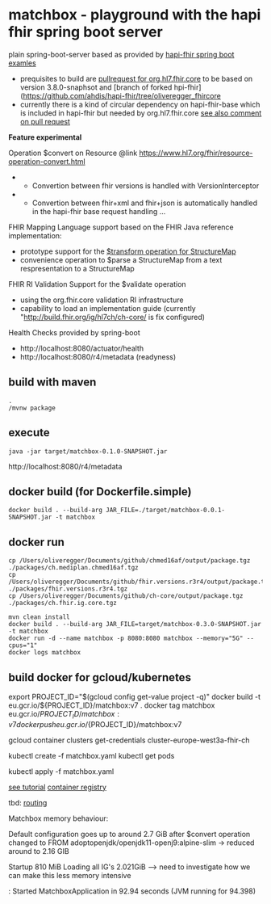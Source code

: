 # matchbox - playground with the hapi fhir spring boot server

plain spring-boot-server based as provided by [hapi-fhir spring boot examles](https://github.com/jamesagnew/hapi-fhir/tree/master/hapi-fhir-spring-boot)
* prequisites to build are [pullrequest for org.hl7.fhir.core](https://github.com/hapifhir/org.hl7.fhir.core/pull/11) to be based on version 3.8.0-snaphsot and [branch of forked hpi-fhir](https://github.com/ahdis/hapi-fhir/tree/oliveregger_fhircore
* currently there is a kind of circular dependency on hapi-fhir-base which is included in hapi-fhir but needed by org.hl7.fhir.core [see also comment on pull request](https://github.com/hapifhir/org.hl7.fhir.core/pull/11)

**Feature experimental**

 Operation $convert on Resource @link https://www.hl7.org/fhir/resource-operation-convert.html
 * - Convertion between fhir versions is handled with VersionInterceptor 
 * - Convertion between fhir+xml and fhir+json is automatically handled in the hapi-fhir base request handling ...

FHIR Mapping Language support based on the FHIR Java reference implementation:
* prototype support for the [$transform operation for StructureMap](http://www.hl7.org/fhir/structuremap-operation-transform.html)
* convenience operation to $parse a StructureMap from a text respresentation to a StructureMap

FHIR RI Validation Support for the $validate operation
* using the org.fhir.core validation RI infrastructure
* capability to load an implementation guide (currently "http://build.fhir.org/ig/hl7ch/ch-core/ is fix configured) 

Health Checks provided by spring-boot
* http://localhost:8080/actuator/health
* http://localhost:8080/r4/metadata (readyness)

## build with maven
```
.
/mvnw package
```

## execute
```
java -jar target/matchbox-0.1.0-SNAPSHOT.jar
```

http://localhost:8080/r4/metadata


## docker build (for Dockerfile.simple)
```
docker build . --build-arg JAR_FILE=./target/matchbox-0.0.1-SNAPSHOT.jar -t matchbox
```

## docker run
```
cp /Users/oliveregger/Documents/github/chmed16af/output/package.tgz ./packages/ch.mediplan.chmed16af.tgz
cp /Users/oliveregger/Documents/github/fhir.versions.r3r4/output/package.tgz ./packages/fhir.versions.r3r4.tgz
cp /Users/oliveregger/Documents/github/ch-core/output/package.tgz ./packages/ch.fhir.ig.core.tgz

mvn clean install
docker build . --build-arg JAR_FILE=target/matchbox-0.3.0-SNAPSHOT.jar -t matchbox
docker run -d --name matchbox -p 8080:8080 matchbox --memory="5G" --cpus="1"
docker logs matchbox
```


## build docker for gcloud/kubernetes

export PROJECT_ID="$(gcloud config get-value project -q)"
docker build -t eu.gcr.io/${PROJECT_ID}/matchbox:v7 .
docker tag matchbox eu.gcr.io/${PROJECT_ID}/matchbox:v7
docker push eu.gcr.io/${PROJECT_ID}/matchbox:v7

gcloud container clusters get-credentials cluster-europe-west3a-fhir-ch

kubectl create -f matchbox.yaml
kubectl get pods

kubectl apply -f matchbox.yaml 

[see tutorial](https://cloud.google.com/kubernetes-engine/docs/tutorials/hello-app?hl=de)
[container registry](https://console.cloud.google.com/gcr/images/fhir-ch?project=fhir-ch&authuser=1&folder&hl=de&organizationId=22040958741)



tbd:
[routing](https://medium.com/google-cloud/kubernetes-routing-internal-services-through-fqdn-d98db92b79d3)



Matchbox memory behaviour:

Default configuration goes up to around 2.7 GiB after $convert operation
changed to FROM adoptopenjdk/openjdk11-openj9:alpine-slim -> reduced around to 2.16 GIB

Startup 810 MiB
Loading all IG's 2.021GiB 
--> need to investigate how we can make this less memory intensive

 : Started MatchboxApplication in 92.94 seconds (JVM running for 94.398)
